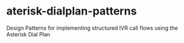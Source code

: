 aterisk-dialplan-patterns
=========================

Design Patterns for implementing structured IVR call flows using the Asterisk Dial Plan
